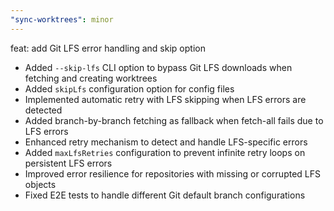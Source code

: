 ```yaml
---
"sync-worktrees": minor
---
```


feat: add Git LFS error handling and skip option

- Added `--skip-lfs` CLI option to bypass Git LFS downloads when fetching and creating worktrees
- Added `skipLfs` configuration option for config files
- Implemented automatic retry with LFS skipping when LFS errors are detected
- Added branch-by-branch fetching as fallback when fetch-all fails due to LFS errors
- Enhanced retry mechanism to detect and handle LFS-specific errors
- Added `maxLfsRetries` configuration to prevent infinite retry loops on persistent LFS errors
- Improved error resilience for repositories with missing or corrupted LFS objects
- Fixed E2E tests to handle different Git default branch configurations